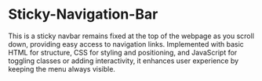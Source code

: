 # Sticky-Navigation-Bar
This is a sticky navbar remains fixed at the top of the webpage as you scroll down, providing easy access to navigation links. Implemented with basic HTML for structure, CSS for styling and positioning, and JavaScript for toggling classes or adding interactivity, it enhances user experience by keeping the menu always visible.
